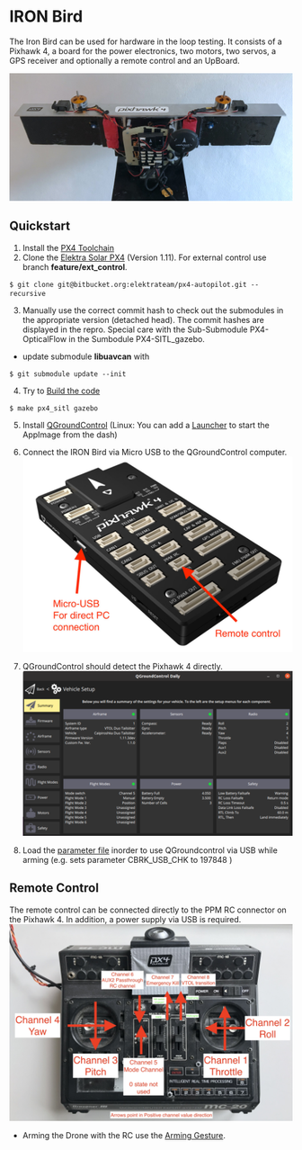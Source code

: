 # IRON Bird

The Iron Bird can be used for hardware in the loop testing. It consists of a Pixhawk 4, a board for the power electronics, two motors, two servos, a GPS receiver and optionally a remote control and an UpBoard.

![VTOL ream](../assets/vtol/iron_bird/iron_bird.jpeg)


## Quickstart

1. Install the [PX4 Toolchain](https://docs.px4.io/master/en/dev_setup/dev_env.html)
1. Clone the [Elektra Solar PX4](https://bitbucket.org/elektrateam/px4-autopilot/src/67d2dec0b7f8d6c63148a57e254deb9cc76c9094/?at=feature%2Fext_control) (Version 1.11). For external control use branch **feature/ext_control**. 
```
$ git clone git@bitbucket.org:elektrateam/px4-autopilot.git --recursive
```

3. Manually use the correct commit hash to check out the submodules in the appropriate version (detached head). The commit hashes are displayed in the repro. Special care with the Sub-Submodule PX4-OpticalFlow in the Sumbodule PX4-SITL_gazebo. 
- update submodule **libuavcan** with 
```
$ git submodule update --init
```
4. Try to [Build the code](https://docs.px4.io/master/en/dev_setup/building_px4.html)
```
$ make px4_sitl gazebo
```
5. Install [QGroundControl](http://qgroundcontrol.com) (Linux: You can add a [Launcher](https://askubuntu.com/questions/67753/how-do-i-add-an-application-to-the-dash) to start the AppImage from the dash)
6. Connect the IRON Bird via Micro USB to the QGroundControl computer. 
![pixhawk4](../assets/vtol/iron_bird/pixhawk4.jpg)
7. QGroundControl should detect the Pixhawk 4 directly.
![QGroundControl](../assets/vtol/iron_bird/QGroundControl.png)

8. Load the [parameter file](../assets/vtol/iron_bird/iron_bird.params) inorder to use QGroundcontrol via USB while arming (e.g. sets parameter CBRK_USB_CHK to 197848 )


## Remote Control
The remote control can be connected directly to the PPM RC connector on the Pixhawk 4. In addition, a power supply via USB is required.
![Remote Control](../assets/vtol/iron_bird/remote_control.jpeg)

- Arming the Drone with the RC use the [Arming Gesture](https://docs.px4.io/master/en/advanced_config/prearm_arm_disarm.html#arming-gesture).


